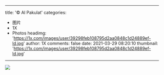 
---
title: '© Al Pakulat'
categories: 
 - 图片
 - 1X
 - Photos
headimg: 'https://1x.com/images/user/39298feb108795d2aa0848c1d24889ef-ld.jpg'
author: 1X
comments: false
date: 2021-03-29 08:20:10
thumbnail: 'https://1x.com/images/user/39298feb108795d2aa0848c1d24889ef-ld.jpg'
---

<div>   
<img src="https://1x.com/images/user/39298feb108795d2aa0848c1d24889ef-ld.jpg" referrerpolicy="no-referrer">  
</div>
            